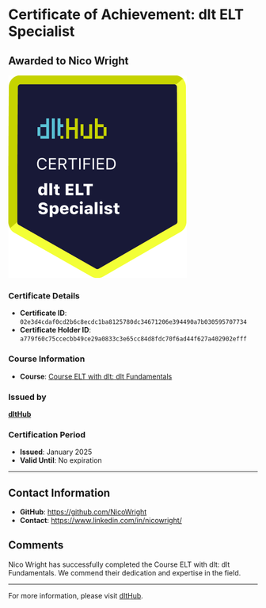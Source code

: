 
# Certificate of Achievement: dlt ELT Specialist

## Awarded to **Nico Wright**

![Course Image](../badges/dlt_ELT_specialist.png)

### Certificate Details
- **Certificate ID**: `02e3d4cdaf0cd2b6c8ecdc1ba8125780dc34671206e394490a7b030595707734`
- **Certificate Holder ID**: `a779f60c75ccecbb49ce29a0833c3e65cc84d8fdc70f6ad44f627a402902efff`

### Course Information
- **Course**: [Course ELT with dlt: dlt Fundamentals](https://github.com/dlt-hub/dlthub-education/tree/main/courses/dlt_fundamentals_dec_2024)

### Issued by
[**dltHub**](https://dlthub.com/) 

### Certification Period
- **Issued**: January 2025
- **Valid Until**: No expiration

---

## Contact Information
- **GitHub**: https://github.com/NicoWright
- **Contact**: https://www.linkedin.com/in/nicowright/

## Comments
Nico Wright has successfully completed the Course ELT with dlt: dlt Fundamentals. We commend their dedication and expertise in the field.

---

For more information, please visit [dltHub](https://dlthub.com/).
    